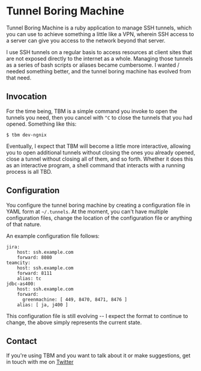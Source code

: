 # Tunnel Boring Machine

Tunnel Boring Machine is a ruby application to manage SSH tunnels, which you can use to achieve something a little like a VPN, wherein SSH access to a server can give you access to the network beyond that server.

I use SSH tunnels on a regular basis to access resources at client sites that are not exposed directly to the internet as a whole. Managing those tunnels as a series of bash scripts or aliases became cumbersome. I wanted / needed something better, and the tunnel boring machine has evolved from that need.

## Invocation ##
For the time being, TBM is a simple command you invoke to open the tunnels you need, then you cancel with `^C` to close the tunnels that you had opened. Something like this:

    $ tbm dev-ngnix

Eventually, I expect that TBM will become a little more interactive, allowing you to open additional tunnels without closing the ones you already opened, close a tunnel without closing all of them, and so forth. Whether it does this as an interactive program, a shell command that interacts with a running process is all TBD.

## Configuration ##
You configure the tunnel boring machine by creating a configuration file in YAML form at `~/.tunnels`. At the moment, you can't have multiple configuration files, change the location of the configuration file or anything of that nature.

An example configuration file follows:

    jira:
        host: ssh.example.com
        forward: 8080
    teamcity:
        host: ssh.example.com
        forward: 8111
        alias: tc
    jdbc-as400:
        host: ssh.example.com
        forward:
          greenmachine: [ 449, 8470, 8471, 8476 ]
        alias: [ ja, j400 ] 

This configuration file is still evolving -- I expect the format to continue to change, the above simply represents the current state.

## Contact ##
If you're using TBM and you want to talk about it or make suggestions, get in touch with me on [Twitter](http://twitter.com/geoffreywiseman)
